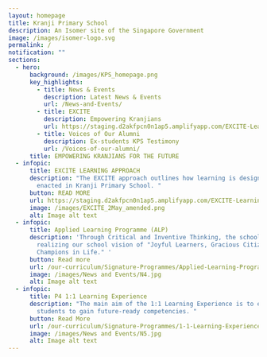 ```yaml
---
layout: homepage
title: Kranji Primary School
description: An Isomer site of the Singapore Government
image: /images/isomer-logo.svg
permalink: /
notification: ""
sections:
  - hero:
      background: /images/KPS_homepage.png
      key_highlights:
        - title: News & Events
          description: Latest News & Events
          url: /News-and-Events/
        - title: EXCITE
          description: Empowering Kranjians
          url: https://staging.d2akfpcn0n1ap5.amplifyapp.com/EXCITE-Learning-Approach/
        - title: Voices of Our Alumni
          description: Ex-students KPS Testimony
          url: /Voices-of-our-alumni/
      title: EMPOWERING KRANJIANS FOR THE FUTURE
  - infopic:
      title: EXCITE LEARNING APPROACH
      description: "The EXCITE approach outlines how learning is designed, curated and
        enacted in Kranji Primary School. "
      button: READ MORE
      url: https://staging.d2akfpcn0n1ap5.amplifyapp.com/EXCITE-Learning-Approach/
      image: /images/EXCITE_2May_amended.png
      alt: Image alt text
  - infopic:
      title: Applied Learning Programme (ALP)
      description: 'Through Critical and Inventive Thinking, the school aspires in
        realizing our school vision of "Joyful Learners, Gracious Citizens,
        Champions in Life." '
      button: Read more
      url: /our-curriculum/Signature-Programmes/Applied-Learning-Programme-ALP/
      image: /images/News and Events/N4.jpg
      alt: Image alt text
  - infopic:
      title: P4 1:1 Learning Experience
      description: "The main aim of the 1:1 Learning Experience is to enable our
        students to gain future-ready competencies. "
      button: Read More
      url: /our-curriculum/Signature-Programmes/1-1-Learning-Experience/
      image: /images/News and Events/N5.jpg
      alt: Image alt text
---
```


